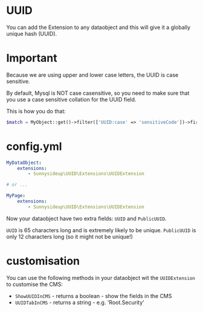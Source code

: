 # UUID

You can add the Extension to any dataobject and this will give it a globally unique hash (UUID).

# Important

Because we are using upper and lower case letters, the UUID is case sensitive.

By default, Mysql is NOT case casensitive, so you need to make sure that you use a case sensitive collation for the UUID field.

This is how you do that:

```php
$match = MyObject::get()->filter(['UUID:case' => 'sensitiveCode'])->first();
```

# config.yml

```yml
MyDataObject:
    extensions:
        - Sunnysideup\UUID\Extensions\UUIDExtension

# or ...

MyPage:
    extensions:
        - Sunnysideup\UUID\Extensions\UUIDExtension
```

Now your dataobject have two extra fields: `UUID` and `PublicUUID`.

`UUID` is 65 characters long and is extremely likely to be unique.
`PublicUUID` is only 12 characters long (so it might not be unique!)

# customisation

You can use the following methods in your dataobject wit the `UUIDExtension` to customise the CMS:

-   `ShowUUIDInCMS` - returns a boolean - show the fields in the CMS
-   `UUIDTabInCMS` - returns a string - e.g. 'Root.Security'
